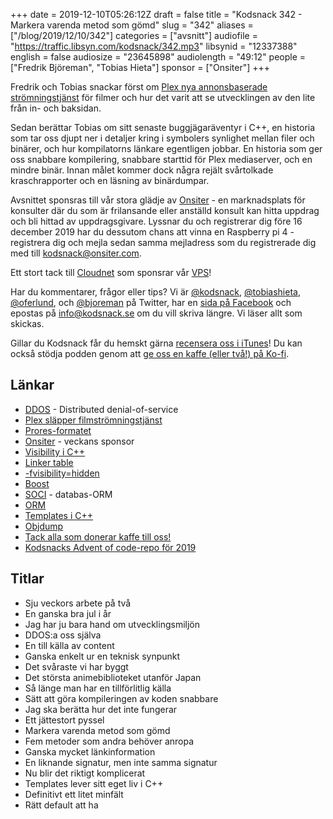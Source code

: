 +++
date = 2019-12-10T05:26:12Z
draft = false
title = "Kodsnack 342 - Markera varenda metod som gömd"
slug = "342"
aliases = ["/blog/2019/12/10/342"]
categories = ["avsnitt"]
audiofile = "https://traffic.libsyn.com/kodsnack/342.mp3"
libsynid = "12337388"
english = false
audiosize = "23645898"
audiolength = "49:12"
people = ["Fredrik Björeman", "Tobias Hieta"]
sponsor = ["Onsiter"]
+++

Fredrik och Tobias snackar först om [Plex nya annonsbaserade strömningstjänst](https://www.plex.tv/blog/boom-we-just-dinosized-your-movie-collection-for-free/) för filmer och hur det varit att se utvecklingen av den lite från in- och baksidan.

Sedan berättar Tobias om sitt senaste buggjägaräventyr i C++, en historia som tar oss djupt ner i detaljer kring i symbolers synlighet mellan filer och binärer, och hur kompilatorns länkare egentligen jobbar. En historia som ger oss snabbare kompilering, snabbare starttid för Plex mediaserver, och en mindre binär. Innan målet kommer dock några rejält svårtolkade kraschrapporter och en läsning av binärdumpar.

Avsnittet sponsras till vår stora glädje av  [Onsiter](https://onsiter.com/) - en marknadsplats för konsulter där du som är frilansande eller anställd konsult kan hitta uppdrag och bli hittad av uppdragsgivare. Lyssnar du och registrerar dig före 16 december 2019 har du dessutom chans att vinna en Raspberry pi 4 - registrera dig och mejla sedan samma mejladress som du registrerade dig med till kodsnack@onsiter.com.

Ett stort tack till [Cloudnet](http://www.cloudnet.se) som sponsrar vår [VPS](http://en.wikipedia.org/wiki/Virtual_private_server)!

Har du kommentarer, frågor eller tips? Vi är [@kodsnack](https://www.twitter.com/kodsnack), [@tobiashieta](https://www.twitter.com/tobiashieta), [@oferlund](https://www.twitter.com/oferlund), och [@bjoreman](https://www.twitter.com/bjoreman) på Twitter, har en [sida på Facebook](https://www.facebook.com/kodsnack) och epostas på [info@kodsnack.se](mailto:info@kodsnack.se) om du vill skriva längre. Vi läser allt som skickas.

Gillar du Kodsnack får du hemskt gärna [recensera oss i iTunes](http://itunes.apple.com/se/podcast/kodsnack/id561631498?l=en)! Du kan också stödja podden genom att <a href="https://ko-fi.com/kodsnack" rel="payment">ge oss en kaffe (eller två!) på Ko-fi</a>.

## Länkar ##
* [DDOS](https://en.wikipedia.org/wiki/Denial-of-service_attack#Distributed_attack) - Distributed denial-of-service
* [Plex släpper filmströmningstjänst](https://www.plex.tv/blog/boom-we-just-dinosized-your-movie-collection-for-free/)
* [Prores-formatet](https://en.wikipedia.org/wiki/Apple_ProRes)
* [Onsiter](https://onsiter.com/) - veckans sponsor
* [Visibility i C++](http://gcc.gnu.org/wiki/Visibility)
* [Linker table](https://stackoverflow.com/questions/26515723/symbol-table-created-by-the-c-compiler)
* [-fvisibility=hidden](https://stackoverflow.com/questions/3570355/c-fvisibility-hidden-fvisibility-inlines-hidden)
* [Boost](https://en.wikipedia.org/wiki/Boost_%28C%2B%2B_libraries%29)
* [SOCI](http://soci.sourceforge.net/) - databas-ORM
* [ORM](https://en.wikipedia.org/wiki/Object-relational_mapping)
* [Templates i C++](https://en.wikipedia.org/wiki/Template_%28C%2B%2B%29)
* [Objdump](https://en.wikipedia.org/wiki/Objdump)
* [Tack alla som donerar kaffe till oss!](https://ko-fi.com/kodsnack)
* [Kodsnacks Advent of code-repo för 2019](https://github.com/kodsnack/advent_of_code_2019)

## Titlar ##
* Sju veckors arbete på två
* En ganska bra jul i år
* Jag har ju bara hand om utvecklingsmiljön
* DDOS:a oss själva
* En till källa av content
* Ganska enkelt ur en teknisk synpunkt
* Det svåraste vi har byggt
* Det största animebiblioteket utanför Japan
* Så länge man har en tillförlitlig källa
* Sätt att göra kompileringen av koden snabbare
* Jag ska berätta hur det inte fungerar
* Ett jättestort pyssel
* Markera varenda metod som gömd
* Fem metoder som andra behöver anropa
* Ganska mycket länkinformation
* En liknande signatur, men inte samma signatur
* Nu blir det riktigt komplicerat
* Templates lever sitt eget liv i C++
* Definitivt ett litet minfält
* Rätt default att ha